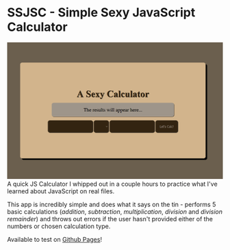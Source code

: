 # SSJSC - Simple Sexy JavaScript Calculator
![screenshot](images/screenshot.png)
A quick JS Calculator I whipped out in a couple hours to practice what I've learned about JavaScript on real files.

This app is incredibly simple and does what it says on the tin - performs 5 basic calculations (*addition*, *subtraction*, *multiplication*, *division* and *division remainder*) and throws out errors if the user hasn't provided either of the numbers or chosen calculation type. 

Available to test on [Github Pages](https://szymon-kulak.github.io/js-calc/)!
